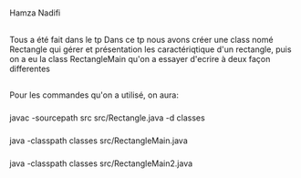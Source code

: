 #
Hamza Nadifi
##
Tous a été fait dans le tp
Dans ce tp nous avons créer une class nomé Rectangle qui gérer et présentation les caractériqtique d'un rectangle, puis on a eu la class RectangleMain qu'on a essayer d'ecrire à deux façon differentes
##
Pour les commandes qu'on a utilisé, on aura:
###
javac -sourcepath src src/Rectangle.java -d classes
###
java -classpath classes src/RectangleMain.java
###
java -classpath classes src/RectangleMain2.java

